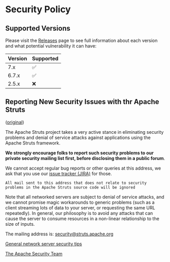 # Security Policy

## Supported Versions

Please visit the [Releases](https://struts.apache.org/releases.html#prior-releases) page to see full information about each version 
and what potential vulnerability it can have:

| Version | Supported          |
|---------|--------------------|
| 7.x     | :white_check_mark: |
| 6.7.x   | :white_check_mark: |
| 2.5.x   | ❌ |

## Reporting New Security Issues with thr Apache Struts

([original](https://struts.apache.org/security.html))

The Apache Struts project takes a very active stance in eliminating security problems
and denial of service attacks against applications using the Apache Struts framework.

**We strongly encourage folks to report such security problems to our private security mailing list first,
before disclosing them in a public forum**.

We cannot accept regular bug reports or other queries at this address, we ask that you use our
[issue tracker (JIRA)](https://issues.apache.org/jira/browse/WW) for those.

```
All mail sent to this address that does not relate to security problems in the Apache Struts source code will be ignored
```

Note that all networked servers are subject to denial of service attacks, and we cannot promise magic
workarounds to generic problems (such as a client streaming lots of data to your server, or requesting
the same URL repeatedly). In general, our philosophy is to avoid any attacks that can cause the server
to consume resources in a non-linear relationship to the size of inputs.

The mailing address is: [security@struts.apache.org](mailto:security@struts.apache.org)

[General network server security tips](http://httpd.apache.org/docs/trunk/misc/security_tips.html)

[The Apache Security Team](http://www.apache.org/security/)
